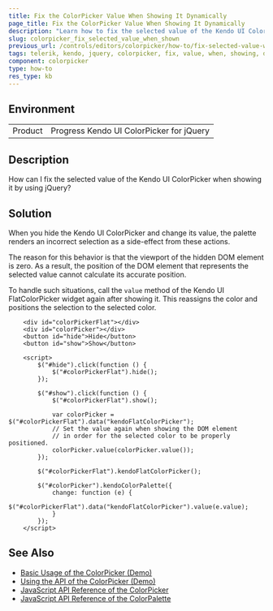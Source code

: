 ```yaml
---
title: Fix the ColorPicker Value When Showing It Dynamically
page_title: Fix the ColorPicker Value When Showing It Dynamically
description: "Learn how to fix the selected value of the Kendo UI ColorPicker when showing it by using jQuery."
slug: colorpicker_fix_selected_value_when_shown
previous_url: /controls/editors/colorpicker/how-to/fix-selected-value-when-shown
tags: telerik, kendo, jquery, colorpicker, fix, value, when, showing, dynamically
component: colorpicker
type: how-to
res_type: kb
---
```


## Environment

<table>
 <tr>
  <td>Product</td>
  <td>Progress Kendo UI ColorPicker for jQuery</td>
 </tr>
</table>

## Description

How can I fix the selected value of the Kendo UI ColorPicker when showing it by using jQuery?

## Solution

When you hide the Kendo UI ColorPicker and change its value, the palette renders an incorrect selection as a side-effect from these actions.

The reason for this behavior is that the viewport of the hidden DOM element is zero. As a result, the position of the DOM element that represents the selected value cannot calculate its accurate position.

To handle such situations, call the `value` method of the Kendo UI FlatColorPicker widget again after showing it. This reassigns the color and positions the selection to the selected color.

```dojo
    <div id="colorPickerFlat"></div>
    <div id="colorPicker"></div>
    <button id="hide">Hide</button>
    <button id="show">Show</button>

    <script>
        $("#hide").click(function () {
            $("#colorPickerFlat").hide();
        });

        $("#show").click(function () {
            $("#colorPickerFlat").show();

            var colorPicker = $("#colorPickerFlat").data("kendoFlatColorPicker");
            // Set the value again when showing the DOM element
            // in order for the selected color to be properly positioned.
            colorPicker.value(colorPicker.value());
        });

        $("#colorPickerFlat").kendoFlatColorPicker();

        $("#colorPicker").kendoColorPalette({
            change: function (e) {
                $("#colorPickerFlat").data("kendoFlatColorPicker").value(e.value);
            }
        });
    </script>
```

## See Also

* [Basic Usage of the ColorPicker (Demo)](https://demos.telerik.com/kendo-ui/colorpicker/index)
* [Using the API of the ColorPicker (Demo)](https://demos.telerik.com/kendo-ui/colorpicker/api)
* [JavaScript API Reference of the ColorPicker](/api/javascript/ui/colorpicker)
* [JavaScript API Reference of the ColorPalette](/api/javascript/ui/colorpalette)
